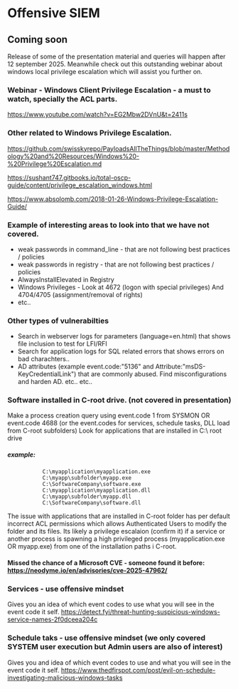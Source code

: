 # Offensive SIEM
## Coming soon

Release of some of the presentation material and queries will happen after 12 september 2025.
Meanwhile check out this outstanding webinar about windows local privilege escalation which will assist you further on.

### Webinar - Windows Client Privilege Escalation - a must to watch, specially the ACL parts.
https://www.youtube.com/watch?v=EG2Mbw2DVnU&t=2411s

### Other related to Windows Privilege Escalation.
https://github.com/swisskyrepo/PayloadsAllTheThings/blob/master/Methodology%20and%20Resources/Windows%20-%20Privilege%20Escalation.md

https://sushant747.gitbooks.io/total-oscp-guide/content/privilege_escalation_windows.html

https://www.absolomb.com/2018-01-26-Windows-Privilege-Escalation-Guide/

### Example of interesting areas to look into that we have not covered.
* weak passwords in command_line - that are not following best practices / policies
* weak passwords in registry  - that are not following best practices / policies
* AlwaysInstallElevated in Registry
* Windows Privileges - Look at 4672 (logon with special privileges) And 4704/4705 (assignment/removal of rights)
* etc..

### Other types of vulnerabilties
* Search in webserver logs for parameters (language=en.html) that shows file inclusion to test for LFI/RFI
* Search for application logs for SQL related errors that shows errors on bad charachters..
* AD attributes (example event.code:"5136" and Attribute:"msDS-KeyCredentialLink") that are commonly abused. Find misconfigurations and harden AD. 
etc.. etc..

### Software installed in C-root drive. (not covered in presentation)
Make a process creation query using event.code 1 from SYSMON OR event.code 4688 (or the event.codes for services, schedule tasks, DLL load from C-root subfolders)
Look for applications that are installed in C:\ root drive
##### example: 
               C:\myapplication\myapplication.exe
               C:\myapp\subfolder\myapp.exe
               C:\SoftwareCompany\software.exe
               C:\myapplication\myapplication.dll
               C:\myapp\subfolder\myapp.dll
               C:\SoftwareCompany\software.dll
               

The issue with applications that are installed in C-root folder has per default incorrect ACL permissions which allows Authenticated Users to modify the folder and its files.
Its likely a privilege escalaion (confirm it) if a service or another process is spawning a high privileged process (myapplication.exe OR myapp.exe) from one of the installation paths i C-root.
#### Missed the chance of a Microsoft CVE - someone found it before: https://neodyme.io/en/advisories/cve-2025-47962/





### Services - use offensive mindset
Gives you an idea of which event codes to use what you will see in the event code it self.
https://detect.fyi/threat-hunting-suspicious-windows-service-names-2f0dceea204c

### Schedule taks - use offensive mindset (we only covered SYSTEM user execution but Admin users are also of interest)
Gives you and idea of which event codes to use and what you will see in the event code it self.
https://www.thedfirspot.com/post/evil-on-schedule-investigating-malicious-windows-tasks

